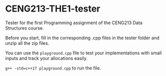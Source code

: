 # CENG213-THE1-tester
Tester for the first Programming assignment of the CENG213 Data Structures course.

Before you start, fill in the corresponding .cpp files in the tester folder and unzip all the zip files.

You can use the ```playground.cpp``` file to test your implementations with small inputs and track your allocations easily.

```g++ -std=c++17 playground.cpp``` to run the file.

